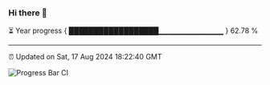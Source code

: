 ### Hi there 👋

⏳ Year progress { ██████████████████▁▁▁▁▁▁▁▁▁▁▁▁ } 62.78 %

---

⏰ Updated on Sat, 17 Aug 2024 18:22:40 GMT

![Progress Bar CI](https://github.com/liununu/liununu/workflows/Progress%20Bar%20CI/badge.svg)
